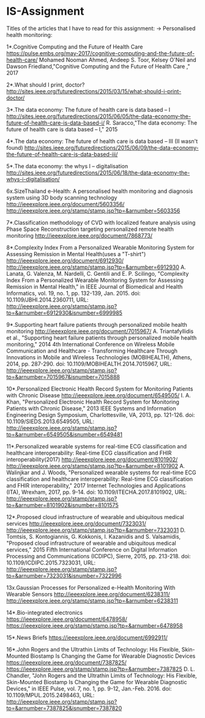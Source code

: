 # IS-Assignment
Titles of the articles that I have to read for this assignment:
-> Personalised health monitoring:

1*.Cognitive Computing and the Future of Health Care 
https://pulse.embs.org/may-2017/cognitive-computing-and-the-future-of-health-care/
Mohamed Nooman Ahmed, Andeep S. Toor, Kelsey O'Neil and Dawson Friedland,"Cognitive Computing and the Future of Health Care ," 2017

2*.What should I print, doctor?
http://sites.ieee.org/futuredirections/2015/03/15/what-should-i-print-doctor/

3*.The data economy: The future of health care is data based – I
http://sites.ieee.org/futuredirections/2015/06/05/the-data-economy-the-future-of-health-care-is-data-based-i/
R. Saracco,"The data economy: The future of health care is data based – I," 2015

4*.The data economy: The future of health care is data based – III (II wasn't found)
http://sites.ieee.org/futuredirections/2015/06/09/the-data-economy-the-future-of-health-care-is-data-based-iii/

5*.The data economy: the whys I – digitalisation
http://sites.ieee.org/futuredirections/2015/06/18/the-data-economy-the-whys-i-digitalisation/

6x.SizeThailand e-Health: A personalised health monitoring and diagnosis system using 3D body scanning technology
http://ieeexplore.ieee.org/document/5603356/
http://ieeexplore.ieee.org/stamp/stamp.jsp?tp=&arnumber=5603356

7*.Classification methodology of CVD with localized feature analysis using Phase Space Reconstruction targeting 
personalized remote health monitoring
http://ieeexplore.ieee.org/document/7868773/

8*.Complexity Index From a Personalized Wearable Monitoring System for Assessing Remission in Mental Health(uses a "T-shirt")
http://ieeexplore.ieee.org/document/6912930/
http://ieeexplore.ieee.org/stamp/stamp.jsp?tp=&arnumber=6912930
A. Lanata, G. Valenza, M. Nardelli, C. Gentili and E. P. Scilingo, "Complexity Index From a Personalized Wearable Monitoring System for Assessing Remission in Mental Health," in IEEE Journal of Biomedical and Health Informatics, vol. 19, no. 1, pp. 132-139, Jan. 2015.
doi: 10.1109/JBHI.2014.2360711,
URL: http://ieeexplore.ieee.org/stamp/stamp.jsp?tp=&arnumber=6912930&isnumber=6999985

9*.Supporting heart failure patients through personalized mobile health monitoring
http://ieeexplore.ieee.org/document/7015967/
A. Triantafyllidis et al., "Supporting heart failure patients through personalized mobile health monitoring," 2014 4th International Conference on Wireless Mobile Communication and Healthcare - Transforming Healthcare Through Innovations in Mobile and Wireless Technologies (MOBIHEALTH), Athens, 2014, pp. 287-290.
doi: 10.1109/MOBIHEALTH.2014.7015967,
URL: http://ieeexplore.ieee.org/stamp/stamp.jsp?tp=&arnumber=7015967&isnumber=7015888

10*.Personalized Electronic Health Record System for Monitoring Patients with Chronic Disease
http://ieeexplore.ieee.org/document/6549505/
I. A. Khan, "Personalized Electronic Health Record System for Monitoring Patients with Chronic Disease," 2013 IEEE Systems and Information Engineering Design Symposium, Charlottesville, VA, 2013, pp. 121-126.
doi: 10.1109/SIEDS.2013.6549505,
URL: http://ieeexplore.ieee.org/stamp/stamp.jsp?tp=&arnumber=6549505&isnumber=6549481


11*.Personalized wearable systems for real-time ECG classification and healthcare interoperability: 
Real-time ECG classification and FHIR interoperability(2017)
http://ieeexplore.ieee.org/document/8101902/
http://ieeexplore.ieee.org/stamp/stamp.jsp?tp=&arnumber=8101902
A. Walinjkar and J. Woods, "Personalized wearable systems for real-time ECG classification and healthcare interoperability: Real-time ECG classification and FHIR interoperability," 2017 Internet Technologies and Applications (ITA), Wrexham, 2017, pp. 9-14.
doi: 10.1109/ITECHA.2017.8101902,
URL: http://ieeexplore.ieee.org/stamp/stamp.jsp?tp=&arnumber=8101902&isnumber=8101575

12*.Proposed cloud infrastructure of wearable and ubiquitous medical services
http://ieeexplore.ieee.org/document/7323031/
http://ieeexplore.ieee.org/stamp/stamp.jsp?tp=&arnumber=7323031
D. Tomtsis, S. Kontogiannis, G. Kokkonis, I. Kazanidis and S. Valsamidis, "Proposed cloud infrastructure of wearable and ubiquitous medical services," 2015 Fifth International Conference on Digital Information Processing and Communications (ICDIPC), Sierre, 2015, pp. 213-218.
doi: 10.1109/ICDIPC.2015.7323031,
URL: http://ieeexplore.ieee.org/stamp/stamp.jsp?tp=&arnumber=7323031&isnumber=7322996


13x.Gaussian Processes for Personalized e-Health Monitoring With Wearable Sensors
http://ieeexplore.ieee.org/document/6238311/
http://ieeexplore.ieee.org/stamp/stamp.jsp?tp=&arnumber=6238311

14*.Bio-integrated electronics
https://ieeexplore.ieee.org/document/6478958/
https://ieeexplore.ieee.org/stamp/stamp.jsp?tp=&arnumber=6478958

15*.News Briefs
https://ieeexplore.ieee.org/document/6992911/

16*.John Rogers and the Ultrathin Limits of Technology: His Flexible, Skin-Mounted Biostamp Is Changing the Game for Wearable Diagnostic Devices
https://ieeexplore.ieee.org/document/7387825/
https://ieeexplore.ieee.org/stamp/stamp.jsp?tp=&arnumber=7387825
D. L. Chandler, "John Rogers and the Ultrathin Limits of Technology: His Flexible, Skin-Mounted Biostamp Is Changing the Game for Wearable Diagnostic Devices," in IEEE Pulse, vol. 7, no. 1, pp. 9-12, Jan.-Feb. 2016.
doi: 10.1109/MPUL.2015.2498463,
URL: http://ieeexplore.ieee.org/stamp/stamp.jsp?tp=&arnumber=7387825&isnumber=7387820

